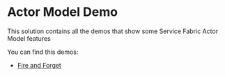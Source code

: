 # Actor Model Demo #

This solution contains all the demos that show some Service Fabric Actor Model features

You can find this demos:

- [Fire and Forget](Documentation/FireAndForget.md)

